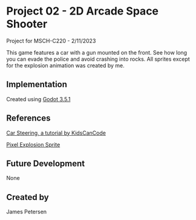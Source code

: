 # Project 02 - 2D Arcade Space Shooter
Project for MSCH-C220 - 2/11/2023

This game features a car with a gun mounted on the front. See how long you can evade the police and avoid crashing into rocks. All sprites except for the explosion animation was created by me. 
## Implementation
Created using [Godot 3.5.1](https://godotengine.org/download)
## References
[Car Steering, a tutorial by KidsCanCode](http://kidscancode.org/godot_recipes/3.x/2d/car_steering/)

[Pixel Explosion Sprite](https://opengameart.org/content/pixel-explosion-12-frames)
## Future Development
None
## Created by
James Petersen

